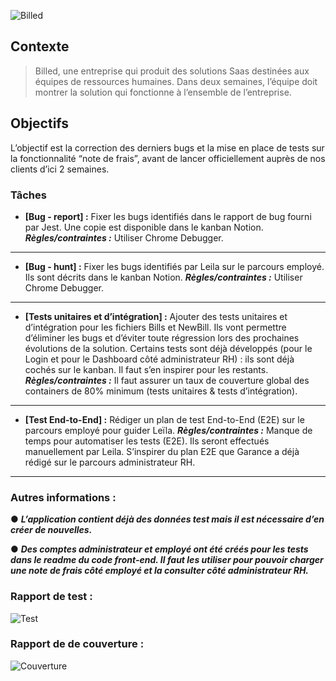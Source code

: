 ![Billed](/wibmw/BillApp/blob/main/Billed-app-FR-Front/src/assets/images/logo.png?raw=true)



## Contexte
>Billed, une entreprise qui produit des solutions Saas destinées aux équipes de ressources humaines.
Dans deux semaines, l’équipe doit montrer la solution qui fonctionne à l’ensemble de l’entreprise. 
 

## Objectifs
L’objectif est la correction des derniers bugs et la mise en place de tests sur la fonctionnalité “note de frais”, avant de lancer officiellement auprès de nos clients d’ici 2 semaines. 


### Tâches
- **[Bug - report] :** 
Fixer les bugs identifiés dans le rapport de bug fourni par Jest. Une copie est disponible dans le kanban Notion.
***Règles/contraintes :*** 
Utiliser Chrome Debugger.
---
- **[Bug - hunt] :** 
Fixer les bugs identifiés par Leila sur le parcours employé. Ils sont décrits dans le kanban Notion.
***Règles/contraintes :*** 
Utiliser Chrome Debugger.
---
- **[Tests unitaires et d’intégration] :** 
Ajouter des tests unitaires et d’intégration pour les fichiers Bills et NewBill. Ils vont permettre d’éliminer les bugs et d’éviter toute régression lors des prochaines évolutions de la solution.
Certains tests sont déjà développés (pour le Login et pour le Dashboard côté administrateur RH) : ils sont déjà cochés sur le kanban. Il faut s’en inspirer pour les restants.
***Règles/contraintes :*** Il faut assurer un taux de couverture global des containers de 80% minimum (tests unitaires & tests d’intégration).
---
- **[Test End-to-End]  :** 
Rédiger un plan de test End-to-End (E2E) sur le parcours employé pour guider Leïla.
***Règles/contraintes :*** 
Manque de temps pour automatiser les tests (E2E). Ils seront effectués manuellement par Leila.
S’inspirer du plan E2E que Garance a déjà rédigé sur le parcours administrateur RH.
---
### Autres informations :

● ***L’application contient déjà des données test mais il est nécessaire d’en créer de nouvelles.***

● ***Des comptes administrateur et employé ont été créés pour les tests dans le readme du code front-end. Il faut les utiliser pour pouvoir charger une note de frais côté employé et la consulter côté administrateur RH.***

### Rapport de test :
![Test](/wibmw/BillApp/blob/main/Billed-app-FR-Front/src/assets/images/rapport_test.png?raw=true)

### Rapport de de couverture :
![Couverture](/wibmw/BillApp/blob/main/Billed-app-FR-Front/src/assets/images/rapport_couverture.png?raw=true)